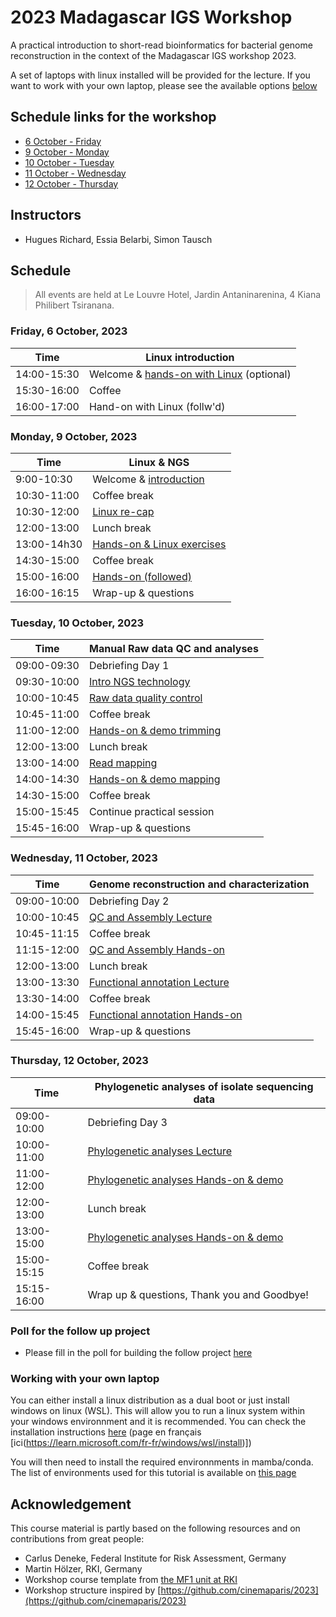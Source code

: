 # 2023 Madagascar IGS Workshop 

A practical introduction to short-read bioinformatics for bacterial genome reconstruction in the context of the Madagascar IGS workshop 2023.

A set of laptops with linux installed will be provided for the lecture. If you want to work with your own laptop, please see the available options [below](#5)

## Schedule links for the workshop
* [6 October - Friday](#0)
* [9 October - Monday](#1)  
* [10 October - Tuesday](#2)  
* [11 October - Wednesday](#3)  
* [12 October - Thursday](#4)  

## Instructors

* Hugues Richard, Essia Belarbi, Simon Tausch

## Schedule

> All events are held at Le Louvre Hotel,
> Jardin Antaninarenina, 4 Kiana Philibert Tsiranana.

### <a name="0"></a> Friday, 6 October, 2023
| Time        | Linux introduction |
| --          | --               |
| 14:00-15:30 | Welcome & [hands-on with Linux](day00-friday/intro.md) (optional)|
| 15:30-16:00 | Coffee | 
| 16:00-17:00 | Hand-on with Linux (follw'd) | 


### <a name="1"></a> Monday, 9 October, 2023
| Time        | Linux & NGS |
| --          | --               |
| 9:00-10:30 | Welcome & [introduction](day01-monday/general.md) |
| 10:30-11:00 | Coffee break | 
| 10:30-12:00 | [Linux re-cap](day01-monday/linux.md) |
| 12:00-13:00 | Lunch break |
| 13:00-14h30 | [Hands-on & Linux exercises](day01-monday/general.md)
| 14:30-15:00 | Coffee break |
| 15:00-16:00 | [Hands-on (followed)](day01-monday/general.md) |
| 16:00-16:15 | Wrap-up & questions |

### <a name="2"></a> Tuesday, 10 October, 2023

| Time        | Manual Raw data QC and analyses|
| --          | --               |
| 09:00-09:30 | Debriefing Day 1 |
| 09:30-10:00 | [Intro NGS technology](day02-tuesday/README.md) | 
| 10:00-10:45 | [Raw data quality control](day02-tuesday/trimming.md) |
| 10:45-11:00 | Coffee break |
| 11:00-12:00 | [Hands-on & demo trimming](day02-tuesday/trimming.md) |
| 12:00-13:00 | Lunch break |
| 13:00-14:00 | [Read mapping](day02-tuesday/mapping.md) |
| 14:00-14:30 | [Hands-on & demo mapping](day02-tuesday/mapping.md) |
| 14:30-15:00 | Coffee break |
| 15:00-15:45 | Continue practical session |
| 15:45-16:00 | Wrap-up & questions |


### <a name="3"></a> Wednesday, 11 October, 2023

| Time        | Genome reconstruction and characterization |
| --          | --               |
| 09:00-10:00 | Debriefing Day 2 |
| 10:00-10:45 | [QC and Assembly Lecture](day03-wednesday/aquamis.md) |
| 10:45-11:15 | Coffee break |
| 11:15-12:00 | [QC and Assembly Hands-on](day03-wednesday/aquamis.md) |
| 12:00-13:00 | Lunch break |
| 13:00-13:30 | [Functional annotation Lecture](day03-wednesday/functionalannotation.md) |
| 13:30-14:00 | Coffee break |
| 14:00-15:45 | [Functional annotation Hands-on](day03-wednesday/functionalannotation.md) |
| 15:45-16:00 | Wrap-up & questions |

### <a name="4"></a> Thursday, 12 October, 2023

| Time        | Phylogenetic analyses of isolate sequencing data |
| --          | --               |
| 09:00-10:00 | Debriefing Day 3 |
| 10:00-11:00 | [Phylogenetic analyses Lecture](day04-thursday/phylogeny.md) |
| 11:00-12:00 | [Phylogenetic analyses Hands-on & demo](day04-thursday/phylogeny.md) |
| 12:00-13:00 | Lunch break |
| 13:00-15:00 | [Phylogenetic analyses Hands-on & demo](day04-thursday/phylogeny.md) |
| 15:00-15:15 | Coffee break |
| 15:15-16:00 | Wrap up & questions, Thank you and Goodbye! |

### <a name="poll"></a> Poll for the follow up project

* Please fill in the poll for building the follow project [here](https://forms.gle/xXr22ENsactZkiNR8)


### <a name="5"></a> Working with your own laptop

You can either install a linux distribution as a dual boot or just install windows on linux (WSL). This will allow you to run a linux system within your windows environnment and it is recommended. You can check the installation instructions [here](https://learn.microsoft.com/en-us/windows/wsl/install) (page en français [ici(https://learn.microsoft.com/fr-fr/windows/wsl/install)])

You will then need to install the required environnments in mamba/conda. The list of environments used for this tutorial is available on [this page](mamba_commands.md)

## Acknowledgement

This course material is partly based on the following resources and on contributions from great people:

* Carlus Deneke, Federal Institute for Risk Assessment, Germany
* Martin Hölzer, RKI, Germany
* Workshop course template from [the MF1 unit at RKI](https://github.com/rki-mf1/)
* Workshop structure inspired by [https://github.com/cinemaparis/2023](https://github.com/cinemaparis/2023)
